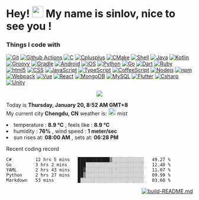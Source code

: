 <h1>Hey! <img src="https://emojis.slackmojis.com/emojis/images/1586280906/8541/computercat.gif" width="30" />
  My name is sinlov, nice to see you !</h1>

<h3>Things I code with</h3>

<p>
  <a href="https://git-scm.com/"><img alt="Git" src="https://img.shields.io/badge/-Git-F54D27?logo=Git&logoColor=white&style="/></a>
  <a href="https://docs.github.com/free-pro-team@latest/actions"><img alt="Github Actions" src="https://img.shields.io/badge/-Github Actions-2088FF?logo=github-actions&logoColor=white&style="/></a>
  <a href="https://www.tutorialspoint.com/cprogramming/"><img alt="C" src="https://img.shields.io/badge/-C-A8BACC?logo=C&logoColor=white&style="/></a>
  <a href="https://www.cplusplus.com/"><img alt="Cplusplus" src="https://img.shields.io/badge/-Cplusplus-00599C?logo=C%2B%2B&logoColor=white&style="/></a>
  <a href="https://cmake.org/"><img alt="CMake" src="https://img.shields.io/badge/-CMake-064F8C?logo=CMake&logoColor=white&style="/></a>
  <a href="https://www.shellscript.sh/"><img alt="Shell" src="https://img.shields.io/badge/-Shell-FFD500?logo=Shell&logoColor=white&style="/></a>
  <a href="https://www.java.com/"><img alt="Java" src="https://img.shields.io/badge/-Java-007396?logo=Java&logoColor=white&style="/></a>
  <a href="https://kotlinlang.org/"><img alt="Kotlin" src="https://img.shields.io/badge/-Kotlin-27282C?logo=Kotlin&logoColor=white&style="/></a>
  <a href="https://groovy-lang.org/"><img alt="Groovy" src="https://img.shields.io/badge/-Groovy-4198B8?logo=Apache%20Groovy&logoColor=white&style="/></a>
  <a href="https://gradle.org/"><img alt="Gradle" src="https://img.shields.io/badge/-Gradle-02303A?logo=Gradle&logoColor=white&style="/></a>
  <a href="https://developer.android.com/"><img alt="Android" src="https://img.shields.io/badge/-Android-3DDC84?logo=Android&logoColor=white&style="/></a>
  <a href="https://developer.apple.com/ios/"><img alt="iOS" src="https://img.shields.io/badge/-iOS-000000?logo=iOS&logoColor=white&style="/></a>
  <a href="https://www.python.org/"><img alt="Python" src="https://img.shields.io/badge/-Python-3776AB?logo=Python&logoColor=white&style="/></a>
  <a href="https://golang.org/"><img alt="Go" src="https://img.shields.io/badge/-Go-00ACD7?logo=go&logoColor=white&style="/></a>
  <a href="https://dart.dev/"><img alt="Dart" src="https://img.shields.io/badge/-Dart-0175C2?logo=Dart&logoColor=white&style="/></a>
  <a href="https://www.ruby-lang.org/"><img alt="Ruby" src="https://img.shields.io/badge/-Ruby-CC342D?logo=Ruby&logoColor=white&style="/></a>
  <a href="https://developer.mozilla.org/en-US/docs/Web/Guide/HTML/HTML5"><img alt="html5" src="https://img.shields.io/badge/-html5-E44D26?logo=html5&logoColor=white&style="/></a>
  <a href="https://developer.mozilla.org/docs/Archive/CSS3"><img alt="CSS" src="https://img.shields.io/badge/-CSS-1672B6?logo=CSS3&logoColor=white&style="/></a>
  <a href="https://developer.mozilla.org/docs/Web/JavaScript"><img alt="JavaScript" src="https://img.shields.io/badge/-JavaScript-F7DF1E?logo=JavaScript&logoColor=white&style="/></a>
  <a href="https://www.typescriptlang.org/"><img alt="TypeScript" src="https://img.shields.io/badge/-TypeScript-017ACC?logo=TypeScript&logoColor=white&style="/></a>
  <a href="https://coffeescript.org/"><img alt="CoffeeScript" src="https://img.shields.io/badge/-CoffeeScript-2F2625?logo=CoffeeScript&logoColor=white&style="/></a>
  <a href="https://nodejs.org/"><img alt="Nodejs" src="https://img.shields.io/badge/-Nodejs-43853D?logo=Node.js&logoColor=white&style="/></a>
  <a href="https://www.npmjs.com/"><img alt="npm" src="https://img.shields.io/badge/-npm-CB3837?logo=npm&logoColor=white&style="/></a>
  <a href="https://webpack.js.org/"><img alt="Webpack" src="https://img.shields.io/badge/-Webpack-8ED6FB?logo=Webpack&logoColor=white&style="/></a>
  <a href="https://vuejs.org/"><img alt="Vue" src="https://img.shields.io/badge/-Vue-42B983?logo=Vue.js&logoColor=white&style="/></a>
  <a href="https://reactjs.org/"><img alt="React" src="https://img.shields.io/badge/-React-45b8d7?logo=React&logoColor=white&style="/></a>
  <a href="https://www.mongodb.com/"><img alt="MongoDB" src="https://img.shields.io/badge/-MongoDB-14AA52?logo=mongodb&logoColor=white&style="/></a>
  <a href="https://dev.mysql.com/"><img alt="MySQL" src="https://img.shields.io/badge/-MySQL-4579A1?logo=MySQL&logoColor=white&style="/></a>
  <a href="https://flutter.dev/"><img alt="Flutter" src="https://img.shields.io/badge/-Flutter-02569B?logo=Flutter&logoColor=white&style="/></a>
  <a href="https://docs.microsoft.com/dotnet/csharp/"><img alt="Csharp" src="https://img.shields.io/badge/-Csharp-239120?logo=C%20sharp&logoColor=white&style="/></a>
  <a href="https://unity.com/"><img alt="Unity" src="https://img.shields.io/badge/-Unity-000000?logo=Unity&logoColor=white&style="/></a>
  
</p>

<p align="center">
  <a href="https://github.com/sinlov">
    <img src="https://github-readme-stats.vercel.app/api?username=sinlov&show_icons=true&theme=buefy" />
  </a>
</p>

<p>
  Today is <b>Thursday, January 20, 8:52 AM GMT+8</b> <br />
  My current city <b>Chengdu, CN</b> weather is: <img src="http:&#x2F;&#x2F;openweathermap.org&#x2F;img&#x2F;wn&#x2F;50d@2x.png" width="20" /> <i>mist</i>
  <li>temperature : <b>8.9 °C</b> , feels like  : <b>8.9 °C</b></br></li>
  <li>humidity    : <b>76%</b> , wind speed  : <b>1 meter&#x2F;sec</b></br></li>
  <li>sun rises at: <b>08:00 AM</b> , sets at: <b>06:28 PM</b></li>
</p>

<p>Recent coding record</p>

<!--START_SECTION:waka-->
```text
C#         12 hrs 5 mins   ████████████▒░░░░░░░░░░░░   49.27 % 
Go         3 hrs 2 mins    ███░░░░░░░░░░░░░░░░░░░░░░   12.40 % 
YAML       2 hrs 43 mins   ██▓░░░░░░░░░░░░░░░░░░░░░░   11.07 % 
Python     2 hrs 27 mins   ██▒░░░░░░░░░░░░░░░░░░░░░░   09.99 % 
Markdown   53 mins         █░░░░░░░░░░░░░░░░░░░░░░░░   03.60 % 
```
<!--END_SECTION:waka-->

<p align="right">
  <a href="https://github.com/sinlov/sinlov/actions">
    <img alt="build-README.md"
      src="https://github.com/sinlov/sinlov/workflows/build-README.md/badge.svg?branch=main">
  </a>
</p>